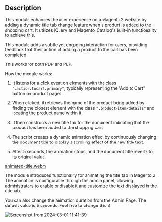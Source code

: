## Description 

This module enhances the user experience on a Magento 2 website by adding a dynamic title tab change feature when a product is added to the shopping cart. 
It utilizes jQuery and Magento_Catalog's built-in functionality to achieve this.

This module adds a subtle yet engaging interaction for users, providing feedback that their action of adding a product to the cart has been completed.

This works for both PDP and PLP.

How the module works:

1. It listens for a click event on elements with the class `".action.tocart.primary"`, typically representing the "Add to Cart" button on product pages.

2. When clicked, it retrieves the name of the product being added by finding the closest element with the class `".product-item-details"` and locating the product name within it.

3. It then constructs a new title tab for the document indicating that the product has been added to the shopping cart.

4. The script creates a dynamic animation effect by continuously changing the document title to display a scrolling effect of the new title text.

5. After 5 seconds, the animation stops, and the document title reverts to its original value.


[animated-title.webm](https://github.com/YevhenZvieriev/magento2-animated-cart-title/assets/43544955/c347975f-8136-43b3-bb9a-bc7ca16c77dd)

The module introduces functionality for animating the title tab in Magento 2. The animation is configurable through the admin panel, allowing administrators to enable or disable it and customize the text displayed in the title tab.

You can also change the animation duration from the Admin Page. The default value is 5 seconds. Feel free to change this :) 

![Screenshot from 2024-03-01 11-41-39](https://github.com/YevhenZvieriev/magento2-animated-cart-title/assets/43544955/9d89cdb5-1d09-4f54-b149-864179f42a67)
